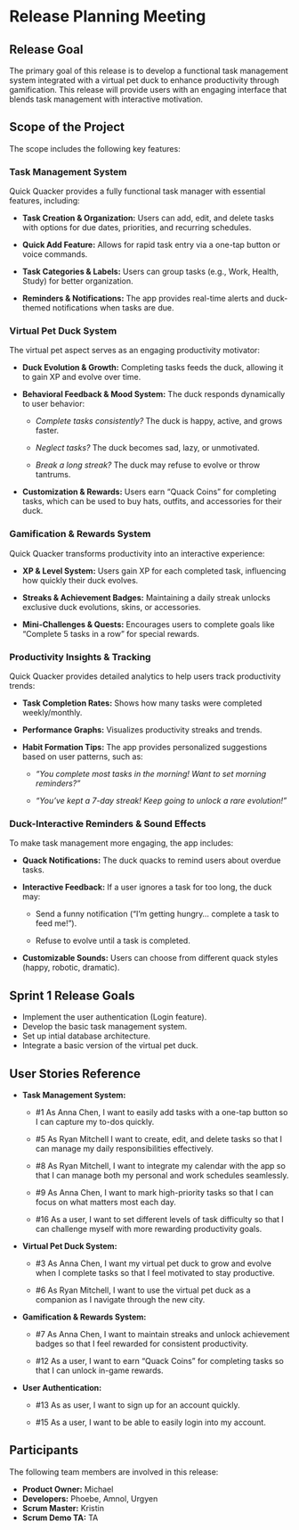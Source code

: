 # Release Planning Meeting

## Release Goal
The primary goal of this release is to develop a functional task management system integrated with a virtual pet duck to enhance productivity through gamification. This release will provide users with an engaging interface that blends task management with interactive motivation.

## Scope of the Project
The scope includes the following key features: 

### Task Management System

Quick Quacker provides a fully functional task manager with essential features, including:
	
- **Task Creation & Organization:** Users can add, edit, and delete tasks with options for due
dates, priorities, and recurring schedules.

- **Quick Add Feature:** Allows for rapid task entry via a one-tap button or voice commands.

- **Task Categories & Labels:** Users can group tasks (e.g., Work, Health, Study) for better organization.

- **Reminders & Notifications:** The app provides real-time alerts and duck-themed notifications when tasks are due.

### Virtual Pet Duck System

The virtual pet aspect serves as an engaging productivity motivator:

- **Duck Evolution & Growth:** Completing tasks feeds the duck, allowing it to gain XP and evolve over time.

- **Behavioral Feedback & Mood System:** The duck responds dynamically to user behavior:

	- *Complete tasks consistently?* The duck is happy, active, and grows faster.

  	- *Neglect tasks?* The duck becomes sad, lazy, or unmotivated.

	- *Break a long streak?* The duck may refuse to evolve or throw tantrums.

- **Customization & Rewards:** Users earn “Quack Coins” for completing tasks, which can be used to buy hats, outfits, and accessories for their duck.

### Gamification & Rewards System

Quick Quacker transforms productivity into an interactive experience:

- **XP & Level System:** Users gain XP for each completed task, influencing how quickly their duck evolves.

- **Streaks & Achievement Badges:** Maintaining a daily streak unlocks exclusive duck evolutions, skins, or accessories.

- **Mini-Challenges & Quests:** Encourages users to complete goals like “Complete 5 tasks in a row” for special rewards.
	

### Productivity Insights & Tracking

Quick Quacker provides detailed analytics to help users track productivity trends:
- **Task Completion Rates:** Shows how many tasks were completed weekly/monthly.

- **Performance Graphs:** Visualizes productivity streaks and trends.
  
- **Habit Formation Tips:** The app provides personalized suggestions based on user patterns, such as:
  
	- *“You complete most tasks in the morning! Want to set morning reminders?”*
   
	- *“You’ve kept a 7-day streak! Keep going to unlock a rare evolution!”*

### Duck-Interactive Reminders & Sound Effects

To make task management more engaging, the app includes:

- **Quack Notifications:** The duck quacks to remind users about overdue tasks.
  
- **Interactive Feedback:** If a user ignores a task for too long, the duck may:
  
	- Send a funny notification (“I’m getting hungry… complete a task to feed me!”).
   
	- Refuse to evolve until a task is completed.
   
- **Customizable Sounds:** Users can choose from different quack styles (happy, robotic, dramatic).

## Sprint 1 Release Goals
- Implement the user authentication (Login feature).
- Develop the basic task management system.
- Set up intial database architecture.
- Integrate a basic version of the virtual pet duck.

## User Stories Reference 
- **Task Management System:**
  - #1 As Anna Chen, I want to easily add tasks with a one-tap button so I can capture my to-dos quickly.
    
  - #5 As Ryan Mitchell I want to create, edit, and delete tasks so that I can manage my daily responsibilities effectively.
    
  - #8 As Ryan Mitchell, I want to integrate my calendar with the app so that I can manage both my personal and work schedules seamlessly.

  - #9 As Anna Chen, I want to mark high-priority tasks so that I can focus on what matters most each day.
 
  - #16 As a user, I want to set different levels of task difficulty so that I can challenge myself with more rewarding productivity goals.

- **Virtual Pet Duck System:**
  - #3 As Anna Chen, I want my virtual pet duck to grow and evolve when I complete tasks so that I feel motivated to stay productive.
    
  - #6 As Ryan Mitchell, I want to use the virtual pet duck as a companion as I navigate through the new city.
 
- **Gamification & Rewards System:**
  - #7 As Anna Chen, I want to maintain streaks and unlock achievement badges so that I feel rewarded for consistent productivity.
 
  - #12 As a user, I want to earn “Quack Coins” for completing tasks so that I can unlock in-game rewards.
    
- **User Authentication:**
  - #13 As as user, I want to sign up for an account quickly.
 
  - #15 As a user, I want to be able to easily login into my account.

## Participants 
The following team members are involved in this release:
- **Product Owner:** Michael
- **Developers:** Phoebe, Amnol, Urgyen
- **Scrum Master:** Kristin
- **Scrum Demo TA:** TA 
